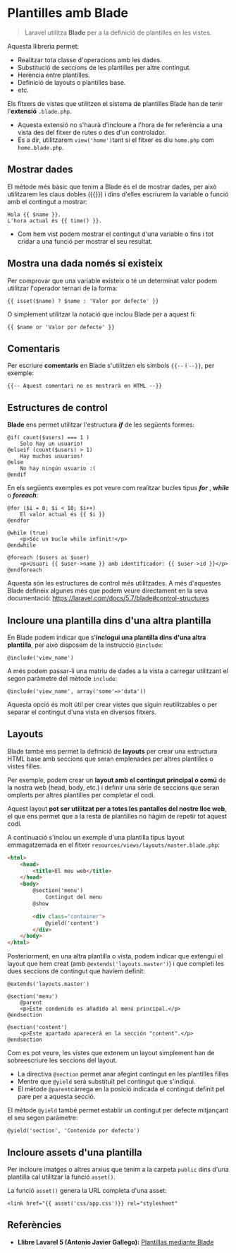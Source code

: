 # Plantilles amb Blade

> Laravel utilitza **Blade** per a la definició de plantilles en les vistes. 

Aquesta llibreria permet:
  * Realitzar tota classe d'operacions amb les dades.
  * Substitució de seccions de les plantilles per altre contingut.
  * Herència entre plantilles.
  * Definició de layouts o plantilles base.
  * etc.

Els fitxers de vistes que utilitzen el sistema de plantilles Blade han de tenir l'**extensió** `.blade.php`. 
* Aquesta extensió no s'haurà d'incloure a l'hora de fer referència a una vista des del fitxer de rutes o des d'un controlador. 
* És a dir, utilitzarem `view('home')`tant si el fitxer es diu `home.php` com `home.blade.php`.

## Mostrar dades

El mètode més bàsic que tenim a Blade és el de mostrar dades, per això utilitzarem les claus dobles (\{\{\}\}) i dins d'elles escriurem la variable o funció amb el contingut a mostrar:

```
Hola {{ $name }}.
L'hora actual és {{ time() }}.
```

* Com hem vist podem mostrar el contingut d'una variable o fins i tot cridar a una funció per mostrar el seu resultat. 

## Mostra una dada només si existeix

Per comprovar que una variable existeix o té un determinat valor podem utilitzar l'operador ternari de la forma:

`{{ isset($name) ? $name : 'Valor por defecte' }}`

O simplement utilitzar la notació que inclou Blade per a aquest fi:

`{{ $name or 'Valor por defecte' }}`

## Comentaris

Per escriure **comentaris** en Blade s'utilitzen els símbols `{{--` i `--}}`, per exemple:

`{{-- Aquest comentari no es mostrarà en HTML --}}`

## Estructures de control

**Blade** ens permet utilitzar l'estructura **_if_** de les següents formes:

``` 
@if( count($users) === 1 )
    Solo hay un usuario!
@elseif (count($users) > 1)
    Hay muchos usuarios!
@else
    No hay ningún usuario :(
@endif
``` 

En els següents exemples es pot veure com realitzar bucles tipus **_for_** , **_while_** o **_foreach_**:

``` 
@for ($i = 0; $i < 10; $i++)
    El valor actual és {{ $i }}
@endfor

@while (true)
    <p>Sóc un bucle while infinit!</p>
@endwhile

@foreach ($users as $user)
    <p>Usuari {{ $user->name }} amb identificador: {{ $user->id }}</p>
@endforeach
``` 

Aquesta són les estructures de control més utilitzades. A més d'aquestes Blade defineix algunes més que podem veure directament en la seva documentació: https://laravel.com/docs/5.7/blade#control-structures

## Incloure una plantilla dins d'una altra plantilla

En Blade podem indicar que s'**inclogui una plantilla dins d'una altra plantilla**, per això disposem de la instrucció `@include`:

`@include('view_name')`

A més podem passar-li una matriu de dades a la vista a carregar utilitzant el segon paràmetre del mètode `include`:

`@include('view_name', array('some'=>'data'))`

Aquesta opció és molt útil per crear vistes que siguin reutilitzables o per separar el contingut d'una vista en diversos fitxers.

## Layouts

Blade també ens permet la definició de **layouts** per crear una estructura HTML base amb seccions que seran emplenades per altres plantilles o vistes filles. 

Per exemple, podem crear un **layout amb el contingut principal o comú** de la nostra web (head, body, etc.) i definir una sèrie de seccions que seran omplerts per altres plantilles per completar el codi. 

Aquest layout **pot ser utilitzat per a totes les pantalles del nostre lloc web**, el que ens permet que a la resta de plantilles no hàgim de repetir tot aquest codi.

A continuació s'inclou un exemple d'una plantilla tipus layout emmagatzemada en el fitxer `resources/views/layouts/master.blade.php`:

```html
<html>
    <head>
        <title>El meu web</title>
    </head>
    <body>
        @section('menu')
            Contingut del menu
        @show

        <div class="container">
            @yield('content')
        </div>
    </body>
</html>
``` 

Posteriorment, en una altra plantilla o vista, podem indicar que extengui el layout que hem creat (amb `@extends('layouts.master')`) i que completi les dues seccions de contingut que havíem definit:

``` 
@extends('layouts.master')

@section('menu')
    @parent
    <p>Este condenido es añadido al menú principal.</p>
@endsection

@section('content')
    <p>Este apartado aparecerá en la sección "content".</p>
@endsection
``` 

Com es pot veure, les vistes que extenem un layout simplement han de sobreescriure les seccions del layout. 

* La directiva `@section` permet anar afegint contingut en les plantilles filles
* Mentre que `@yield` serà substituït pel contingut que s'indiqui. 
* El mètode `@parent`càrrega en la posició indicada el contingut definit pel pare per a aquesta secció.

El mètode `@yield` també permet establir un contingut per defecte mitjançant el seu segon paràmetre:

`@yield('section', 'Contenido por defecto')`


## Incloure assets d'una plantilla

Per incloure imatges o altres arxius que tenim a la carpeta `public` dins d'una plantilla cal utilitzar la funció `asset()`.

La funció `asset()` genera la URL completa d'una asset:

`<link href="{{ asset('css/app.css')}} rel="stylesheet" `


## Referències

* **Llibre Lavarel 5 (Antonio Javier Gallego):** [Plantillas mediante Blade](https://ajgallego.gitbooks.io/laravel-5/content/capitulo_1_plantillas.html)


